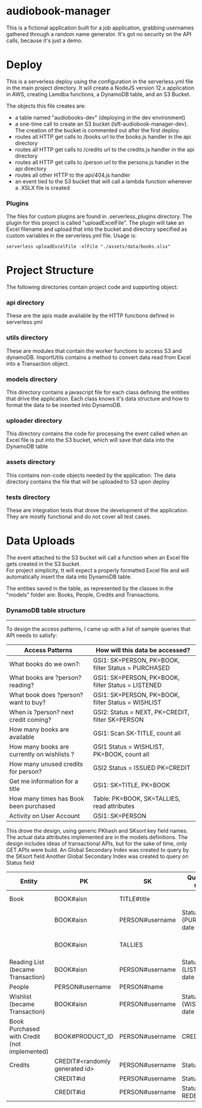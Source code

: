 # audiobook-manager

This is a fictional application built for a job application, grabbing usernames gathered through a random name generator.
It's got no security on the API calls, because it's just a demo.

# Deploy 

This is a serverless deploy using the configuration in the serverless.yml file in the main project directory.
It will create a NodeJS version 12.x application in AWS, creating Lamdba functions, a DynamoDB table, and an S3 Bucket.

The objects this file creates are:

- a table named "audiobooks-dev" (deploying in the dev environment) 
- a one-time call to create an S3 bucket (lsft-audiobook-manager-dev).  The creation of the bucket is commented out after the first deploy. 
- routes all HTTP get calls to /books url to the books.js handler in the api directory 
- routes all HTTP get calls to /credits url to the credits.js handler in the api directory 
- routes all HTTP get calls to /person url to the persons.js handler in the api directory 
- routes all other HTTP to the api/404.js handler 
- an event tied to the S3 bucket that will call a lambda function whenever a .XSLX file is created

### Plugins
The files for custom plugins are found in .serverless_plugins directory.
The plugin for this project is called "uploadExcelFile".
The plugin will take an Excel filename and upload that into the bucket and directory specified as custom variables in the serverless.yml file.
Usage is: 

    serverless uploadExcelFile -xlFile "./assets/data/books.xlsx"


# Project Structure

The following directories contain project code and supporting object:

### api directory
These are the apis made available by the HTTP functions defined in serverless.yml

### utils directory
These are modules that contain the worker functions to access S3 and dynamoDB.
ImportUtils contains a method to convert data read from Excel into a Transaction object.

### models directory
This directory contains a javascript file for each class defining the entities that drive the application.
Each class knows it's data structure and how to format the data to be inserted into DynamoDB.

### uploader directory
This directory contains the code for processing the event called when an Excel file is put into the S3 bucket, which will save that data into the DynamoDB table

### assets directory
This contains non-code objects needed by the application.
The data directory contains the file that will be uploaded to S3 upon deploy

### tests directory
These are integration tests that drove the development of the application.  They are mostly functional and do not cover all test cases.

# Data Uploads 

The event attached to the S3 bucket will call a function when an Excel file gets created in the S3 bucket.  
For project simplicity, tt will expect a properly formatted Excel file and will automatically insert the data into DynamoDB table.

The entities saved in the table, as represented by the classes in the "models" folder are: Books, People, Credits and Transactions.


### DynamoDB table structure
---------- 
To design the access patterns, I came up with a list of sample queries that API needs to satisfy:

| Access Patterns |  How will this data be accessed? |
| --------- | ---------- |
| What books do we own?: | GSI1: SK=PERSON, PK=BOOK, filter Status = PURCHASED | 
| What books are ?person? reading? | GSI1: SK=PERSON, PK=BOOK, filter Status = LISTENED | 
| What book does ?person? want to buy? | GSI1: SK=PERSON, PK=BOOK, filter Status = WISHLIST | 
| When is ?person? next credit coming? | GSI2: Status = NEXT, PK=CREDIT, filter SK=PERSON
| How many books are available | GSI1: Scan SK-TITLE, count all  | 
| How many books are currently on wishlists ? | GSI1 Status = WISHLIST, PK=BOOK, count all | 
| How many unused credits for person? | GSI2 Status = ISSUED PK=CREDIT | 
| Get me information for a title | GSI1: SK=TITLE, PK=BOOK | 
| How many times has Book been purchased | Table: PK=BOOK, SK=TALLIES, read attributes  | 
| Activity on User Account   |GSI1: SK=PERSON | 


This drove the design, using generic PKhash and SKsort key field names.  The actual data attributes implemented are in the models definitions.  The design includes ideas of transactional APIs, but for the sake of time, only GET APIs were build.
An Global Secondary Index was created to query by the SKsort field
Another Global Secondary Index was created to query on Status field


|Entity | PK   |  SK  | Query fields needed | Other attributes |
| --------- | ---------- | ------------ | ---------- | ---------- | 
| Book   |    BOOK#aisn   |    TITLE#title  |   | Attributes: Author, ASN, Description, etc |
| |  BOOK#aisn |  PERSON#username | Status (PURCHASED), date | Attributes: title, author, username,  name, status, date_recorded |
| |  BOOK#aisn |   TALLIES  |   | Attributes:  num purchased, num listened, num wishlist updated when transaction is inserted |
| Reading List (became Transaction)  |  BOOK#aisn |   PERSON#username | Status (LISTENED),  date  | Attributes:  title, author, status, percent_complete, date_recorded |
| People |  PERSON#username |   PERSON#name |  | Attributes: name, email, phoneNumber |
| Wishlist (became Transaction) | BOOK#aisn |  PERSON#username | Status (WISHLIST), date  | Attributes:  title, author, username, status, date_recorded   |
| Book Purchased with Credit (not implemented) |BOOK#PRODUCT_ID | PERSON#username  |  CREDIT#creditId | dateCreditUsed, date used |
| Credits |  CREDIT#\<randomly generated id\> |  PERSON#username | Status(ISSUED) | Attributes:   dateIssued |
| | CREDIT#id  | PERSON#username | Status( NEXT) | DateToBeIssued |  |
| | CREDIT#id  | PERSON#username | Status( REDEEMED ) | #DateRedeemed#BOOK#PRODUCT_ID (not yet added) | Attributes:  dateIssued, dateUsed, title, author, number (not yet added to table) |



